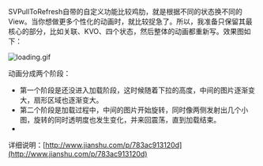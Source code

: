 SVPullToRefresh自带的自定义功能比较鸡肋，就是根据不同的状态换不同的View。当你想做更多个性化的动画时，就比较捉急了。所以，我准备只保留其最核心的部分，比如关联、KVO、四个状态，然后整体的动画都重新写。效果图如下：

![loading.gif](http://upload-images.jianshu.io/upload_images/16632-ba39e932e38e20d7.gif)

动画分成两个阶段：
- 第一个阶段是还没进入加载阶段，这时候随着下拉的高度，中间的图片逐渐变大，扇形区域也逐渐变大。
- 第二个阶段是加载过程中，中间的图片开始旋转，同时像两侧发射出几个小图，旋转的同时透明度也发生变化，并来回震荡，直到加载结束。
- 

详细说明：[http://www.jianshu.com/p/783ac913120d](http://www.jianshu.com/p/783ac913120d)
